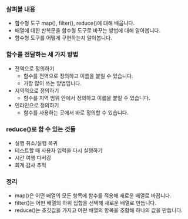 ### 살펴볼 내용
- 함수형 도구 map(), filter(), reduce()에 대해 배웁니다.
- 배열에 대한 반복문을 함수형 도구로 바꾸는 방법에 대해 알아봅니다.
- 함수형 도구를 어떻게 구현하는지 알아봅니다.

### 함수를 전달하는 세 가지 방법
- 전역으로 정의하기
  - 함수를 전역으로 정의하고 이름을 붙일 수 있습니다.
  - 가장 많이 쓰는 방법입니다.
- 지역적으로 정의하기
  - 함수를 지역 범위 안에서 정의하고 이름을 붙일 수 있습니다.
- 인라인으로 정의하기
  - 함수를 사용하는 곳에서 바로 정의할 수 있습니다.

### reduce()로 함 수 있는 것들
- 실행 취소/실행 복귀
- 테스트할 때 사용자 입력을 다시 실행하기
- 시간 여행 디버깅
- 회계 감사 추적

### 정리
- map()은 어떤 배열의 모든 항목에 함수를 적용해 새로운 배열로 바꿉니다.
- filter()는 어떤 배열의 하위 집합을 선택해 새로운 배열로 만듭니다.
- reduce()는 초깃값을 가지고 어떤 배열의 항목을 조합해 하나의 값을 만듭니다.
